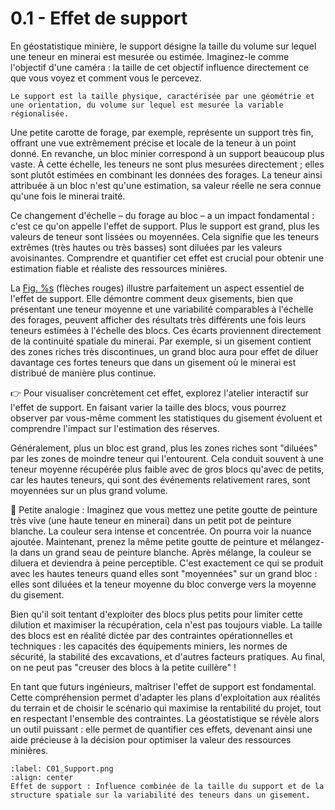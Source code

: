 # 0.1 - Effet de support

En géostatistique minière, le support désigne la taille du volume sur lequel une teneur en minerai est mesurée ou estimée.  Imaginez-le comme l'objectif d'une caméra : la taille de cet objectif influence directement ce que vous voyez et comment vous le percevez.

```{dropdown} **Support)**
Le support est la taille physique, caractérisée par une géométrie et une orientation, du volume sur lequel est mesurée la variable régionalisée. 
```

Une petite carotte de forage, par exemple, représente un support très fin, offrant une vue extrêmement précise et locale de la teneur à un point donné. En revanche, un bloc minier correspond à un support beaucoup plus vaste. À cette échelle, les teneurs ne sont plus mesurées directement ; elles sont plutôt estimées en combinant les données des forages. La teneur ainsi attribuée à un bloc n'est qu'une estimation, sa valeur réelle ne sera connue qu'une fois le minerai traité.

Ce changement d'échelle – du forage au bloc – a un impact fondamental : c'est ce qu'on appelle l'effet de support. Plus le support est grand, plus les valeurs de teneur sont lissées ou moyennées. Cela signifie que les teneurs extrêmes (très hautes ou très basses) sont diluées par les valeurs avoisinantes. Comprendre et quantifier cet effet est crucial pour obtenir une estimation fiable et réaliste des ressources minières.

La [Fig. %s](#C01_Support.png) (flèches rouges) illustre parfaitement un aspect essentiel de l'effet de support. Elle démontre comment deux gisements, bien que présentant une teneur moyenne et une variabilité comparables à l'échelle des forages, peuvent afficher des résultats très différents une fois leurs teneurs estimées à l'échelle des blocs. Ces écarts proviennent directement de la continuité spatiale du minerai. Par exemple, si un gisement contient des zones riches très discontinues, un grand bloc aura pour effet de diluer davantage ces fortes teneurs que dans un gisement où le minerai est distribué de manière plus continue.

👉 Pour visualiser concrètement cet effet, explorez l'atelier interactif sur l'effet de support. En faisant varier la taille des blocs, vous pourrez observer par vous-même comment les statistiques du gisement évoluent et comprendre l'impact sur l'estimation des réserves.

Généralement, plus un bloc est grand, plus les zones riches sont "diluées" par les zones de moindre teneur qui l'entourent. Cela conduit souvent à une teneur moyenne récupérée plus faible avec de gros blocs qu'avec de petits, car les hautes teneurs, qui sont des événements relativement rares, sont moyennées sur un plus grand volume.

🎨 Petite analogie : Imaginez que vous mettez une petite goutte de peinture très vive (une haute teneur en minerai) dans un petit pot de peinture blanche. La couleur sera intense et concentrée. On pourra voir la nuance ajoutée. Maintenant, prenez la même petite goutte de peinture et mélangez-la dans un grand seau de peinture blanche. Après mélange, la couleur se diluera et deviendra à peine perceptible. C'est exactement ce qui se produit avec les hautes teneurs quand elles sont "moyennées" sur un grand bloc : elles sont diluées et la teneur moyenne du bloc converge vers la moyenne du gisement.

Bien qu'il soit tentant d'exploiter des blocs plus petits pour limiter cette dilution et maximiser la récupération, cela n'est pas toujours viable. La taille des blocs est en réalité dictée par des contraintes opérationnelles et techniques : les capacités des équipements miniers, les normes de sécurité, la stabilité des excavations, et d'autres facteurs pratiques. Au final, on ne peut pas "creuser des blocs à la petite cuillère" !

En tant que futurs ingénieurs, maîtriser l'effet de support est fondamental. Cette compréhension permet d'adapter les plans d'exploitation aux réalités du terrain et de choisir le scénario qui maximise la rentabilité du projet, tout en respectant l'ensemble des contraintes. La géostatistique se révèle alors un outil puissant : elle permet de quantifier ces effets, devenant ainsi une aide précieuse à la décision pour optimiser la valeur des ressources minières.

```{figure} images/C01_Support.png
:label: C01_Support.png
:align: center 
Effet de support : Influence combinée de la taille du support et de la structure spatiale sur la variabilité des teneurs dans un gisement. 
``` 
